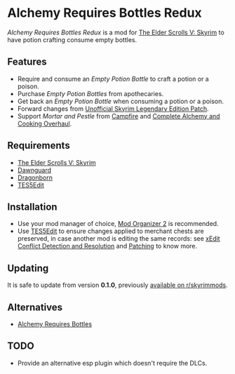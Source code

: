 # Alchemy Requires Bottles Redux

_Alchemy Requires Bottles Redux_ is a mod for
[The Elder Scrolls V: Skyrim][Skyrim] to have potion crafting consume empty
bottles.

## Features

- Require and consume an _Empty Potion Bottle_ to craft a potion or a poison.
- Purchase _Empty Potion Bottles_ from apothecaries.
- Get back an _Empty Potion Bottle_ when consuming a potion or a poison.
- Forward changes from [Unofficial Skyrim Legendary Edition Patch][USLEEP].
- Support _Mortar and Pestle_ from [Campfire] and
[Complete Alchemy and Cooking Overhaul][CACO].

## Requirements

- [The Elder Scrolls V: Skyrim][Skyrim]
- [Dawnguard]
- [Dragonborn]
- [TES5Edit]

## Installation

- Use your mod manager of choice, [Mod Organizer 2] is recommended.
- Use [TES5Edit] to ensure changes applied to merchant chests are preserved, in
case another mod is editing the same records: see
[xEdit Conflict Detection and Resolution][#1] and [Patching][#2] to know more.

## Updating

It is safe to update from version **0.1.0**, previously
[available on r/skyrimmods][#3].

## Alternatives

- [Alchemy Requires Bottles]

## TODO

- Provide an alternative esp plugin which doesn't require the DLCs.


[Skyrim]: https://store.steampowered.com/app/72850
[Dawnguard]: https://store.steampowered.com/app/211720
[Dragonborn]: https://store.steampowered.com/app/226880
[Mod Organizer 2]: https://github.com/ModOrganizer2/modorganizer
[TES5Edit]: https://tes5edit.github.io
[USLEEP]: https://www.nexusmods.com/skyrim/mods/71214
[Campfire]: https://www.nexusmods.com/skyrim/mods/64798
[CACO]: https://www.nexusmods.com/skyrim/mods/69306
[Alchemy Requires Bottles]: https://www.nexusmods.com/skyrim/mods/52311
[#1]: https://tes5edit.github.io/docs/5-conflict-detection-and-resolution.html
[#2]: https://www.reddit.com/r/skyrimmods/wiki/patching
[#3]: https://www.reddit.com/r/skyrimmods/comments/isgd8m/le_port_for_reality_alchemy_concotion_need_his/g58lbhg/
